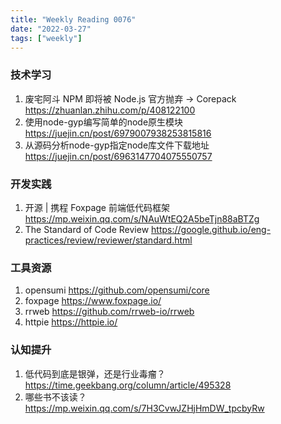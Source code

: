 ```yaml
---
title: "Weekly Reading 0076"
date: "2022-03-27"
tags: ["weekly"]
---
```


### 技术学习
1. 废宅阿斗 NPM 即将被 Node.js 官方抛弃 → Corepack https://zhuanlan.zhihu.com/p/408122100
2. 使用node-gyp编写简单的node原生模块 https://juejin.cn/post/6979007938253815816
3. 从源码分析node-gyp指定node库文件下载地址 https://juejin.cn/post/6963147704075550757

### 开发实践
1. 开源 | 携程 Foxpage 前端低代码框架 https://mp.weixin.qq.com/s/NAuWtEQ2A5beTjn88aBTZg
2. The Standard of Code Review https://google.github.io/eng-practices/review/reviewer/standard.html

### 工具资源
1. opensumi https://github.com/opensumi/core
2. foxpage https://www.foxpage.io/
3. rrweb https://github.com/rrweb-io/rrweb
4. httpie https://httpie.io/

### 认知提升
1. 低代码到底是银弹，还是行业毒瘤？ https://time.geekbang.org/column/article/495328
2. 哪些书不该读？https://mp.weixin.qq.com/s/7H3CvwJZHjHmDW_tpcbyRw
